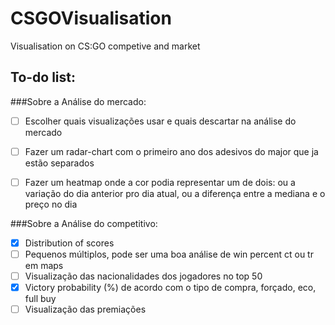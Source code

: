 # CSGOVisualisation
Visualisation on CS:GO competive and market


## To-do list:

###Sobre a Análise do mercado:
- [ ] Escolher quais visualizações usar e quais descartar na análise do mercado
- [ ] Fazer um radar-chart com o primeiro ano dos adesivos do major que ja estão separados
- [ ] Fazer um heatmap onde a cor podia representar um de dois: ou a variação do dia anterior pro dia atual, ou a diferença entre a mediana e o preço no dia



###Sobre a Análise do competitivo:
 - [X] Distribution of scores
 - [ ] Pequenos múltiplos, pode ser uma boa análise de win percent ct ou tr em maps
 - [ ] Visualização das nacionalidades dos jogadores no top 50
 - [X] Victory probability (%) de acordo com o tipo de compra, forçado, eco, full buy
 - [ ] Visualização das premiações

